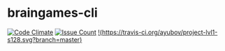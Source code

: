 # braingames-cli

[![Code Climate](https://codeclimate.com/github/ayubov/project-lvl1-s128/badges/gpa.svg)](https://codeclimate.com/github/ayubov/project-lvl1-s128)
[![Issue Count](https://codeclimate.com/github/ayubov/project-lvl1-s128/badges/issue_count.svg)](https://codeclimate.com/github/ayubov/project-lvl1-s128)
[!(https://travis-ci.org/ayubov/project-lvl1-s128.svg?branch=master)](https://travis-ci.org/ayubov/project-lvl1-s128.svg?branch=master)